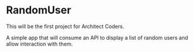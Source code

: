 # RandomUser

This will be the first project for Architect Coders.

A simple app that will consume an API to display a list of random users and allow interaction with them.
